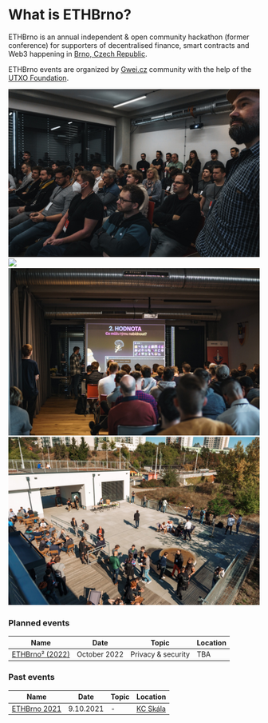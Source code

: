 # What is ETHBrno?

ETHBrno is an annual independent & open community hackathon (former conference) for supporters of decentralised finance, smart contracts and Web3 happening in [Brno, Czech Republic](why-brno.md).

ETHBrno events are organized by [Gwei.cz](https://gwei.cz) community with the help of the [UTXO Foundation](https://utxo.foundation).

![](.gitbook/assets/ethbrno21-1.jpg) ![](<.gitbook/assets/DSC02139 (1).jpeg>) ![](.gitbook/assets/ethbrno21-3.jpg) ![](.gitbook/assets/ethbrno21-4.jpg)

### Planned events

| Name                            | Date         | Topic              | Location |
| ------------------------------- | ------------ | ------------------ | -------- |
| [ETHBrno² (2022)](events/2022/) | October 2022 | Privacy & security | TBA      |

### Past events

| Name                         | Date      | Topic | Location                              |
| ---------------------------- | --------- | ----- | ------------------------------------- |
| [ETHBrno 2021](events/2021/) | 9.10.2021 | -     | [KC Skála](events/2021/misto-konani/) |

